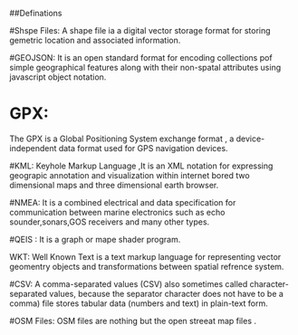 ##Definations


#Shspe Files:
 A shape file ia a digital vector storage format for storing gemetric location and associated information.
 
#GEOJSON:
 It is an open standard format for encoding collections pof simple geographical features along with their non-spatal attributes using javascript object notation.
 
 
# GPX:
The GPX is a Global Positioning System exchange format , a device-independent data format used for GPS navigation devices.

#KML:
Keyhole Markup Language ,It is an XML notation for expressing geograpic annotation and visualization within internet bored two dimensional maps and three dimensional earth browser.

#NMEA:
It is a combined electrical and data specification for communication between marine electronics such as echo sounder,sonars,GOS receivers and many other types.

#QEIS :
It is a graph or mape shader program.

WKT:
Well Known Text is a text markup language for representing vector geomentry objects and transformations between spatial refrence system.

#CSV:
A comma-separated values (CSV) also sometimes called character-separated values, because the separator character does not have to be a comma) file stores tabular data (numbers and text) in plain-text form.

#OSM Files:
OSM files are nothing but the open streeat map files .
